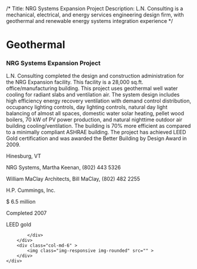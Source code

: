 /*
Title: NRG Systems Expansion Project
Description: L.N. Consulting is a mechanical, electrical, and energy services engineering design firm, with geothermal and renewable energy systems integration experience
*/

# Geothermal

<div>
	<div class="row">
		<div class="col-md-6" >
			<div class="well" >
				<h3>NRG Systems Expansion Project</h3>
				<p>
   
   L.N. Consulting completed the design and construction administration for the NRG Expansion facility.  This facility is a 28,000 sq.ft. office/manufacturing building.  This project uses geothermal well water cooling for radiant slabs and ventilation air.  The system design includes high efficiency energy recovery ventilation with demand control distribution, occupancy lighting controls, day lighting controls, natural day light balancing of almost all spaces, domestic water solar heating, pellet wood boilers, 70 kW of PV power production, and natural nighttime outdoor air building cooling/ventilation.  The building is 70% more efficient as compared to a minimally compliant ASHRAE building.  The project has achieved LEED Gold certification and was awarded the Better Building by Design Award in 2009.
</p>
				<p>Hinesburg, VT</p>
				<p>NRG Systems, Martha Keenan, (802) 443 5326</p>
				<p>William MaClay Architects, Bill MaClay, (802) 482 2255</p>
				<p>H.P. Cummings, Inc.</p>
				<p>$ 6.5 million</p>
				<p>Completed 2007</p>
				<p>LEED gold</p>
				
			</div>
		</div>
		<div class="col-md-6" >
			<img class="img-responsive img-rounded" src="" >
		</div>
	</div>
</div>